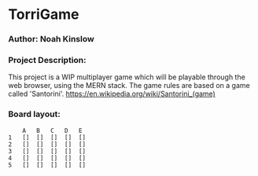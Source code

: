 # TorriGame
### Author: Noah Kinslow

### Project Description:
This project is a WIP multiplayer game which will be playable through the web browser, using the MERN stack.
The game rules are based on a game called 'Santorini'. https://en.wikipedia.org/wiki/Santorini_(game)

### Board layout:
```
    A   B   C   D   E
1   []  []  []  []  []
2   []  []  []  []  []
3   []  []  []  []  []
4   []  []  []  []  []
5   []  []  []  []  []
```